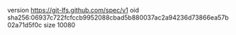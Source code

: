 version https://git-lfs.github.com/spec/v1
oid sha256:06937c722fcfccb9952088cbad5b880037ac2a94236d73866ea57b02a71d5f0c
size 10080
